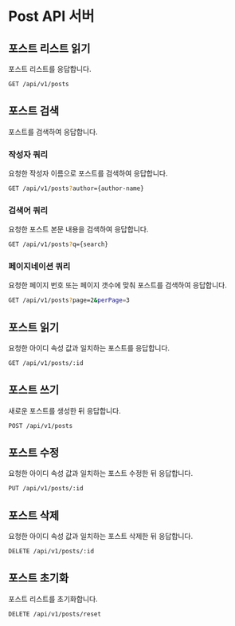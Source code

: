# Post API 서버

## 포스트 리스트 읽기

포스트 리스트를 응답합니다.

```sh
GET /api/v1/posts
```

## 포스트 검색

포스트를 검색하여 응답합니다.

### 작성자 쿼리

요청한 작성자 이름으로 포스트를 검색하여 응답합니다.

```sh
GET /api/v1/posts?author={author-name}
```

### 검색어 쿼리

요청한 포스트 본문 내용을 검색하여 응답합니다.

```sh
GET /api/v1/posts?q={search}
```

### 페이지네이션 쿼리

요청한 페이지 번호 또는 페이지 갯수에 맞춰 포스트를 검색하여 응답합니다.

```sh
GET /api/v1/posts?page=2&perPage=3
```

## 포스트 읽기

요청한 아이디 속성 값과 일치하는 포스트를 응답합니다.

```sh
GET /api/v1/posts/:id
```

## 포스트 쓰기

새로운 포스트를 생성한 뒤 응답합니다.

```sh
POST /api/v1/posts
```

## 포스트 수정

요청한 아이디 속성 값과 일치하는 포스트 수정한 뒤 응답합니다.

```sh
PUT /api/v1/posts/:id
```

## 포스트 삭제

요청한 아이디 속성 값과 일치하는 포스트 삭제한 뒤 응답합니다.

```sh
DELETE /api/v1/posts/:id
```

## 포스트 초기화

포스트 리스트를 초기화합니다.

```sh
DELETE /api/v1/posts/reset
```